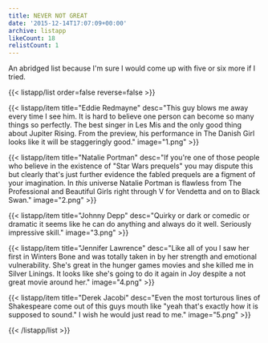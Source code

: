 ```yaml
---
title: NEVER NOT GREAT
date: '2015-12-14T17:07:09+00:00'
archive: listapp
likeCount: 18
relistCount: 1
---
```


An abridged list because I'm sure I would come up with five or six more if I tried.

<!--more-->

{{< listapp/list order=false reverse=false >}}

   {{< listapp/item title="Eddie Redmayne"
      desc="This guy blows me away every time I see him. It is hard to believe one person can become so many things so perfectly. The best singer in Les Mis and the only good thing about Jupiter Rising. From the preview, his performance in The Danish Girl looks like it will be staggeringly good."
      image="1.png" >}}

   {{< listapp/item title="Natalie Portman"
      desc="If you're one of those people who believe in the existence of \"Star Wars prequels\" you may dispute this but clearly that's just further evidence the fabled prequels are a figment of your imagination. In *this* universe Natalie Portman is flawless from The Professional and Beautiful Girls right through V for Vendetta and on to Black Swan."
      image="2.png" >}}

   {{< listapp/item title="Johnny Depp"
      desc="Quirky or dark or comedic or dramatic it seems like he can do anything and always do it well. Seriously impressive skill."
      image="3.png" >}}

   {{< listapp/item title="Jennifer Lawrence"
      desc="Like all of you I saw her first in Winters Bone and was totally taken in by her strength and emotional vulnerability. She's great in the hunger games movies and she killed me in Silver Linings. It looks like she's going to do it again in Joy despite a not great movie around her."
      image="4.png" >}}

   {{< listapp/item title="Derek Jacobi"
      desc="Even the most torturous lines of Shakespeare come out of this guys mouth like \"yeah that's exactly how it is supposed to sound.\" I wish he would just read to me."
      image="5.png" >}}

{{< /listapp/list >}}
